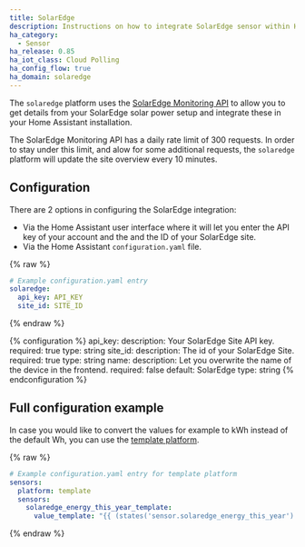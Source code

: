 ```yaml
---
title: SolarEdge
description: Instructions on how to integrate SolarEdge sensor within Home Assistant.
ha_category:
  - Sensor
ha_release: 0.85
ha_iot_class: Cloud Polling
ha_config_flow: true
ha_domain: solaredge
---
```


The `solaredge` platform uses the [SolarEdge Monitoring API](https://www.solaredge.com/sites/default/files/se_monitoring_api.pdf) to allow you to get details from your SolarEdge solar power setup and integrate these in your Home Assistant installation.

<div class='note'>

The SolarEdge Monitoring API has a daily rate limit of 300 requests. In order to stay under this limit, and alow for some additional requests, the `solaredge` platform will update the site overview every 10 minutes.

</div>

## Configuration

There are 2 options in configuring the SolarEdge integration:

- Via the Home Assistant user interface where it will let you enter the API key of your account and the and the ID of your SolarEdge site.
- Via the Home Assistant `configuration.yaml` file.

{% raw %}
```yaml
# Example configuration.yaml entry
solaredge:
  api_key: API_KEY
  site_id: SITE_ID
```
{% endraw %}

{% configuration %}
api_key:
  description: Your SolarEdge Site API key.
  required: true
  type: string
site_id:
  description: The id of your SolarEdge Site.
  required: true
  type: string
name:
  description: Let you overwrite the name of the device in the frontend.
  required: false
  default: SolarEdge
  type: string
{% endconfiguration %}

## Full configuration example

In case you would like to convert the values for example to kWh instead of the default Wh, you can use the [template platform](/integrations/template).

{% raw %}
```yaml
# Example configuration.yaml entry for template platform
sensors:
  platform: template
  sensors:
    solaredge_energy_this_year_template:
      value_template: "{{ (states('sensor.solaredge_energy_this_year') | float / 1000) | round(2) }}"
```
{% endraw %}
